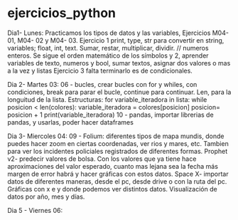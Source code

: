 # ejercicios_python
Dia1- Lunes: Practicamos los tipos de datos y las variables, Ejercicios M04- 01, M04- 02 y M04- 03. 
Ejercicio 1 print, type, str para convertir en string, variables; float, int, text. Sumar, restar, multiplicar, dividir. // numeros enteros. Se sigue el orden matemático de los símbolos
y 2, aprender variables de texto, numeros y bool, sumar textos, asignar dos valores o mas a la vez y listas
Ejercicio 3 falta terminarlo es de condicionales.

Dia 2- Martes 03:
06 - bucles, crear bucles con for y whiles, con condiciones, break para parar el bucle, continue para continuar. Len, para la longuitud de la lista. Estructuras:
for variable_iteradora in lista:
while posicion < len(colores):
  variable_iteradora = colores[posicion]
  posicion= posicion + 1
  print(variable_iteradora)
10 - pandas, importar librerias de pandas, y usarlas, poder hacer dataframes

Dia 3- Miercoles 04:
09 - Folium: diferentes tipos de mapa mundis, donde puedes hacer zoom en ciertas coordenadas, ver rios y mares, etc. Tambien para ver los incidentes policiales registrados de diferentes formas. 
Prophet v2- predecir valores de bolsa. Con los valores que ya tiene hace aproximaciones del valor esperado, cuanto mas lejana sea la fecha más margen de error habrá y hacer gráficas con estos datos.
Space X- importar datos de diferentes maneras, desde el pc, desde drive o con la ruta del pc. Gráficas con x e y donde podemos ver distintos datos. Visualización de datos por año, mes y días.

Dia 5 - Viernes 06:

